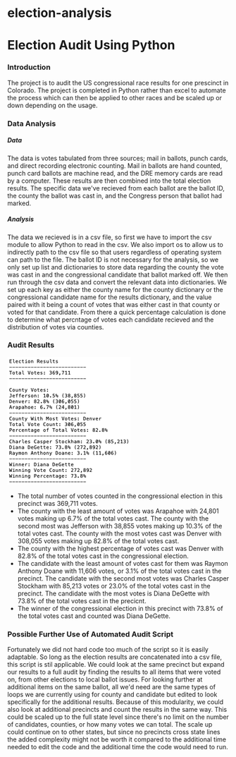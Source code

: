 # election-analysis


# Election Audit Using Python

### Introduction
The project is to audit the US congressional race results for one prescinct in Colorado. The project is completed in Python rather than excel to automate the process which can then be applied to other races and be scaled up or down depending on the usage. 

### Data Analysis

##### Data

The data is votes tabulated from three sources; mail in ballots, punch cards, and direct recording electronic counting. Mail in ballots are hand counted, punch card ballots are machine read, and the DRE memory cards are read by a computer. These results are then combined into the total election results. The specific data we've recieved from each ballot are the ballot ID, the county the ballot was cast in, and the Congress person that ballot had marked. 

##### Analysis

The data we recieved is in a csv file, so first we have to import the csv module to allow Python to read in the csv. We also import os to allow us to indirectly path to the csv file so that users regardless of operating system can path to the file. The ballot ID is not necessary for the analysis, so we only set up list and dictionaries to store data regarding the county the vote was cast in and the congressional candidate that ballot marked off. We then run through the csv data and convert the relevant data into dictionaries. We set up each key as either the county name for the county dictionary or the congressional candidate name for the results dictionary, and the value paired with it being a count of votes that was either cast in that county or voted for that candidate. From there a quick percentage calculation is done to determine what percntage of votes each candidate recieved and the distribution of votes via counties. 

### Audit Results

![Text file of results for county and candidate votes](https://github.com/roeggealissa/election-analysis/blob/875407244e71a2e17727e6560ce6f03b9174cc1c/Screen%20Shot%202021-09-12%20at%2011.40.38%20AM.png)

- The total number of votes counted in the congressional election in this precinct was 369,711 votes.
- The county with the least amount of votes was Arapahoe with 24,801 votes making up 6.7% of the total votes cast. The county with the second most was Jefferson with 38,855 votes making up 10.3% of the total votes cast. The county with the most votes cast was Denver with 308,055 votes making up 82.8% of the total votes cast.
- The county with the highest percentage of votes cast was Denver with 82.8% of the total votes cast in the congressional election.
- The candidate with the least amount of votes cast for them was Raymon Anthony Doane with 11,606 votes, or 3.1% of the total votes cast in the precinct. The candidate with the second most votes was Charles Casper Stockham with 85,213 votes or 23.0% of the total votes cast in the precinct. The candidate with the most votes is Diana DeGette with 73.8% of the total votes cast in the precicnt.
- The winner of the congressional election in this precinct with 73.8% of the total votes cast and counted was Diana DeGette.

### Possible Further Use of Automated Audit Script

Fortunately we did not hard code too much of the script so it is easily adaptable. So long as the election results are concatenated into a csv file, this script is stil applicable. We could look at the same precinct but expand our results to a full audit by finding the results to all items that were voted on, from other elections to local ballot issues. For looking further at additional items on the same ballot, all we'd need are the same types of loops we are currently using for county and candidate but edited to look specifically for the additional results. Because of this modularity, we could also look at additional precincts and count the results in the same way. This could be scaled up to the full state level since there's no limit on the number of candidates, counties, or how many votes we can total. The scale up could continue on to other states, but since no precincts cross state lines the added complexity might not be worth it compared to the additional time needed to edit the code and the additional time the code would need to run.
